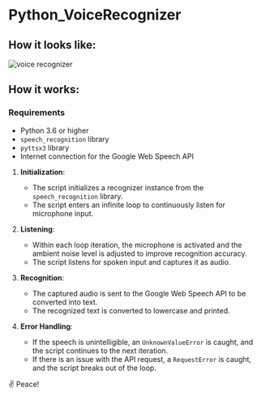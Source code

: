 # Python_VoiceRecognizer

## How it looks like:
![voice recognizer](https://github.com/maybeanns/Python_VoiceRecognizer/assets/140887479/dd70b50e-4847-4618-a663-20d008aef4cd)
## How it works:

### Requirements
- Python 3.6 or higher
- `speech_recognition` library
- `pyttsx3` library
- Internet connection for the Google Web Speech API
  
1. **Initialization**:
   - The script initializes a recognizer instance from the `speech_recognition` library.
   - The script enters an infinite loop to continuously listen for microphone input.

2. **Listening**:
   - Within each loop iteration, the microphone is activated and the ambient noise level is adjusted to improve recognition accuracy.
   - The script listens for spoken input and captures it as audio.

3. **Recognition**:
   - The captured audio is sent to the Google Web Speech API to be converted into text.
   - The recognized text is converted to lowercase and printed.

4. **Error Handling**:
   - If the speech is unintelligible, an `UnknownValueError` is caught, and the script continues to the next iteration.
   - If there is an issue with the API request, a `RequestError` is caught, and the script breaks out of the loop.

✌️ Peace!
